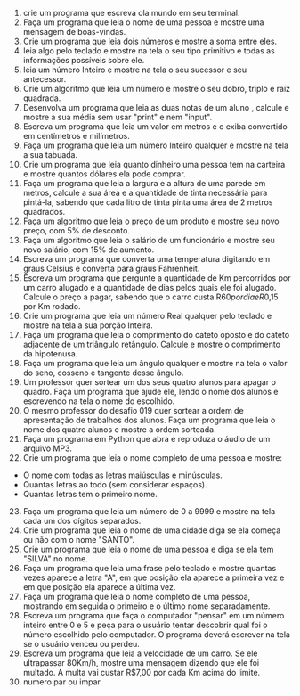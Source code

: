 1. crie um programa que escreva ola mundo em seu terminal.
2. Faça um programa que leia o nome de uma pessoa e mostre uma mensagem de boas-vindas.
3. Crie um programa que leia dois números e mostre a soma entre eles.
4. leia algo pelo teclado e mostre na tela o seu tipo primitivo e todas as informações possíveis sobre ele.
5. leia um número Inteiro e mostre na tela o seu sucessor e seu antecessor.
6. Crie um algoritmo que leia um número e mostre o seu dobro, triplo e raiz quadrada.
7. Desenvolva um programa que leia as duas notas de um aluno , calcule e mostre a sua média sem usar "print" e nem "input".
8. Escreva um programa que leia um valor em metros e o exiba convertido em centímetros e milímetros.
9. Faça um programa que leia um número Inteiro qualquer e mostre na tela a sua tabuada.
10. Crie um programa que leia quanto dinheiro uma pessoa tem na carteira e mostre quantos dólares ela pode comprar.
11. Faça um programa que leia a largura e a altura de uma parede em metros, calcule a sua área e a quantidade de tinta necessária para pintá-la, sabendo que cada litro de tinta pinta uma área de 2 metros quadrados.
12. Faça um algoritmo que leia o preço de um produto e mostre seu novo preço, com 5% de desconto.
13. Faça um algoritmo que leia o salário de um funcionário e mostre seu novo salário, com 15% de aumento.
14. Escreva um programa que converta uma temperatura digitando em graus Celsius e converta para graus Fahrenheit.
15. Escreva um programa que pergunte a quantidade de Km percorridos por um carro alugado e a quantidade de dias pelos quais ele foi alugado. Calcule o preço a pagar, sabendo que o carro custa R$60 por dia e R$0,15 por Km rodado.
16. Crie um programa que leia um número Real qualquer pelo teclado e mostre na tela a sua porção Inteira.
17. Faça um programa que leia o comprimento do cateto oposto e do cateto adjacente de um triângulo retângulo. Calcule e mostre o comprimento da hipotenusa.
18. Faça um programa que leia um ângulo qualquer e mostre na tela o valor do seno, cosseno e tangente desse ângulo.
19. Um professor quer sortear um dos seus quatro alunos para apagar o quadro. Faça um programa que ajude ele, lendo o nome dos alunos e escrevendo na tela o nome do escolhido.
20. O mesmo professor do desafio 019 quer sortear a ordem de apresentação de trabalhos dos alunos. Faça um programa que leia o nome dos quatro alunos e mostre a ordem sorteada.
21. Faça um programa em Python que abra e reproduza o áudio de um arquivo MP3.
22. Crie um programa que leia o nome completo de uma pessoa e mostre: 
- O nome com todas as letras maiúsculas e minúsculas.
- Quantas letras ao todo (sem considerar espaços).
- Quantas letras tem o primeiro nome.
23. Faça um programa que leia um número de 0 a 9999 e mostre na tela cada um dos dígitos separados.
24. Crie um programa que leia o nome de uma cidade diga se ela começa ou não com o nome "SANTO".
25. Crie um programa que leia o nome de uma pessoa e diga se ela tem "SILVA" no nome.
26. Faça um programa que leia uma frase pelo teclado e mostre quantas vezes aparece a letra "A", em que posição ela aparece a primeira vez e em que posição ela aparece a última vez.
27. Faça um programa que leia o nome completo de uma pessoa, mostrando em seguida o primeiro e o último nome separadamente.
28. Escreva um programa que faça o computador "pensar" em um número inteiro entre 0 e 5 e peça para o usuário tentar descobrir qual foi o número escolhido pelo computador. O programa deverá escrever na tela se o usuário venceu ou perdeu.
29. Escreva um programa que leia a velocidade de um carro. Se ele ultrapassar 80Km/h, mostre uma mensagem dizendo que ele foi multado. A multa vai custar R$7,00 por cada Km acima do limite.
30. numero par ou impar.